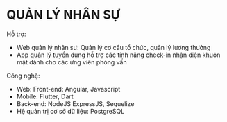 # QUẢN LÝ NHÂN SỰ

Hỗ trợ:
- Web quản lý nhân sư: Quản lý cơ cấu tổ chức, quản lý lương thưởng
- App quản lý tuyển dụng hỗ trợ các tính năng check-in nhận diện khuôn mặt dành cho các ứng viên phỏng vấn

Công nghệ:
- Web: Front-end: Angular, Javascript
- Mobile: Flutter, Dart
- Back-end: NodeJS ExpressJS, Sequelize
- Hệ quản trị cơ sở dữ liệu: PostgreSQL

